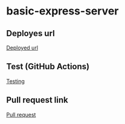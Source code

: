 # basic-express-server

## Deployes url

[Deployed url](https://bsc-exp-ser.herokuapp.com/)

## Test (GitHub Actions)

[Testing](https://github.com/401-js-WesamAlmasri/basic-express-server/actions)

## Pull request link

[Pull request](https://github.com/401-js-WesamAlmasri/basic-express-server/pulls/1)
